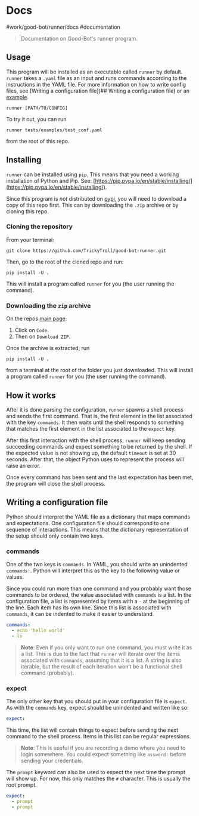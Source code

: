 # Docs
#work/good-bot/runner/docs #documentation

> Documentation on Good-Bot's runner program.  

## Usage

This program will be installed as an executable called `runner` by default. `runner` takes a `.yaml` file as an input and runs commands according to the instructions in the YAML file. For more information on how to write config files, see [Writing a configuration file](## Writing a configuration file) or an [example](https://github.com/TrickyTroll/good-bot-runner/blob/main/tests/examples/test_conf.yaml).

```shell
runner [PATH/TO/CONFIG]
```

To try it out, you can run

```shell
runner tests/examples/test_conf.yaml
```

from the root of this repo.

## Installing

`runner` can be installed using `pip`. This means that you need a working installation of Python and Pip. See: [https://pip.pypa.io/en/stable/installing/](https://pip.pypa.io/en/stable/installing/).

Since this program is *not* distributed on [pypi](https://pypi.org), you will need to download a copy of this repo first. This can by downloading the `.zip` archive or by cloning this repo.

### Cloning the repository

From your terminal:

```shell
git clone https://github.com/TrickyTroll/good-bot-runner.git
```

Then, go to the root of the cloned repo and run:

```shell
pip install -U .
```

This will install a program called `runner` for you (the user running the command).

### Downloading the `zip` archive

On the repos [main page](https://github.com/TrickyTroll/good-bot-runner):

1. Click on `Code`.
2. Then on `Download ZIP`.

Once the archive is extracted, run

```shell
pip install -U .
```

from a terminal at the root of the folder you just downloaded. This will install a program called `runner` for you (the user running the command).

## How it works
After it is done parsing the configuration,  `runner` spawns a shell process and sends the first command. That is, the first element in the list associated with the key `commands`. It then waits until the shell responds to something that matches the first element in the list associated to the `expect` key.

After this first interaction with the shell process, `runner` will keep sending succeeding commands and expect something to be returned by the shell. If the expected value is not showing up, the default `timeout` is set at 30 seconds. After that, the object Python uses to represent the process will raise an error.

Once every command has been sent and the last expectation has been met, the program will close the shell process.

## Writing a configuration file
Python should interpret the YAML file as a dictionary that maps commands and expectations. One configuration file should correspond to one sequence of interactions. This means that the dictionary representation of the setup should only contain two keys.

### commands

One of the two keys is `commands`. In YAML, you should write an unindented `commands:`. Python will interpret this as the key to the following value or values.

Since you could run more than one command and you probably want those commands to be ordered, the value associated with  `commands` is a list. In the configuration file, a list is represented by items with a `-` at the beginning of the line. Each item has its own line. Since this list is associated with `commands`, it can be indented to make it easier to understand.

```yaml
commands:
  - echo 'hello world'
  - ls
```

> **Note**: Even if you only want to run one command, you must write it as a list. This is due to the fact that `runner` will iterate over the items associated with `commands`, assuming that it is a list. A string is also iterable, but the result of each iteration won’t be a functional shell command (probably).  

### expect

The only other key that you should put in your configuration file is `expect`. As with the `commands` key, expect should be unindented and written like so:

```yaml
expect:
```

This time, the list will contain things to expect before sending the next command to the shell process. Items in this list can be regular expressions.

> **Note**: This is useful if you are recording a demo where you need to login somewhere. You could expect something like `assword:` before sending your credentials.  

The `prompt` keyword can also be used to expect the next time the prompt will show up. For now, this only matches the `#` character. This is usually the root prompt.

```yaml
expect:
  - prompt
  - prompt
```